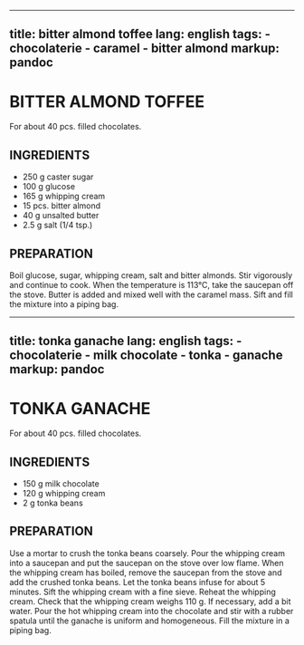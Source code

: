 
---
title: bitter almond toffee
lang: english
tags: 
    - chocolaterie 
    - caramel
    - bitter almond
markup: pandoc
---

# BITTER ALMOND TOFFEE

For about 40 pcs. filled chocolates.

## INGREDIENTS


- 250 g caster sugar
- 100 g glucose
- 165 g whipping cream
- 15 pcs. bitter almond
- 40 g unsalted butter
- 2.5 g salt (1/4 tsp.)

## PREPARATION

Boil glucose, sugar, whipping cream, salt and bitter almonds.
Stir vigorously and continue to cook.
When the temperature is 113°C, take the saucepan off the stove.
Butter is added and mixed well with the caramel mass.
Sift and fill the mixture into a piping bag.

---
title: tonka ganache
lang: english
tags: 
    - chocolaterie 
    - milk chocolate
    - tonka
    - ganache
markup: pandoc
---

# TONKA GANACHE

For about 40 pcs. filled chocolates.

## INGREDIENTS


- 150 g milk chocolate
- 120 g whipping cream
- 2 g tonka beans

## PREPARATION

Use a mortar to crush the tonka beans coarsely.
Pour the whipping cream into a saucepan and put the saucepan on the stove over low flame.
When the whipping cream has boiled, remove the saucepan from the stove and add the crushed tonka beans.
Let the tonka beans infuse for about 5 minutes.
Sift the whipping cream with a fine sieve.
Reheat the whipping cream.
Check that the whipping cream weighs 110 g.
If necessary, add a bit water.
Pour the hot whipping cream into the chocolate and stir with a rubber spatula until the ganache is uniform and homogeneous.
Fill the mixture in a piping bag.


